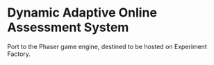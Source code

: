 # Dynamic Adaptive Online Assessment System

Port to the Phaser game engine, destined to be hosted on Experiment Factory.
